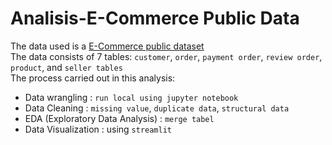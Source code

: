 # Analisis-E-Commerce Public Data
The data used is a [E-Commerce public dataset](https://drive.google.com/file/d/1MsAjPM7oKtVfJL_wRp1qmCajtSG1mdcK/view)  
The data consists of 7  tables: ```customer```, ```order```, ```payment order```, ```review order```, ```product```, and ```seller tables```  
The process carried out in this analysis:
- Data wrangling : ``` run local using jupyter notebook ```
- Data Cleaning : ``` missing value ```, ```duplicate data```, ```structural data```
- EDA (Exploratory Data Analysis) : ```merge tabel```
- Data Visualization : using ```streamlit```
